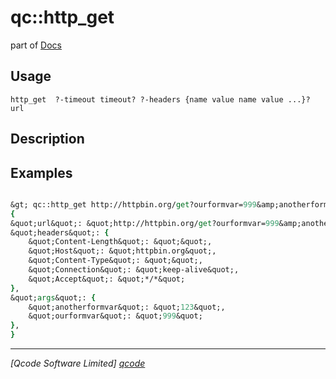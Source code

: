 qc::http_get
============

part of [Docs](.)

Usage
-----
` http_get  ?-timeout timeout? ?-headers {name value name value ...}? url `

Description
-----------


Examples
--------
```tcl

&gt; qc::http_get http://httpbin.org/get?ourformvar=999&amp;anotherformvar=123
{
&quot;url&quot;: &quot;http://httpbin.org/get?ourformvar=999&amp;anotherformvar=123&quot;,
&quot;headers&quot;: {
    &quot;Content-Length&quot;: &quot;&quot;,
    &quot;Host&quot;: &quot;httpbin.org&quot;,
    &quot;Content-Type&quot;: &quot;&quot;,
    &quot;Connection&quot;: &quot;keep-alive&quot;,
    &quot;Accept&quot;: &quot;*/*&quot;
},
&quot;args&quot;: {
    &quot;anotherformvar&quot;: &quot;123&quot;,
    &quot;ourformvar&quot;: &quot;999&quot;
},
}
```

----------------------------------
*[Qcode Software Limited] [qcode]*

[qcode]: http://www.qcode.co.uk "Qcode Software"